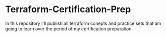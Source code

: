 # Terraform-Certification-Prep
In this repository I'll publish all terraform conepts and practice sets that am going to learn over the period of my certification preparation
